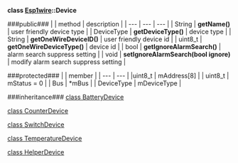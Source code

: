 **class [Esp1wire](./Esp1wire.md)::Device**

###public###
| | method | description |
| --- | --- | --- |
| String | **getName()** | user friendly device type |
| DeviceType | **getDeviceType()** | device type |
| String | **getOneWireDeviceID()** | user friendly device id | 
| uint8_t | **getOneWireDeviceType()** | device id |
| bool | **getIgnoreAlarmSearch()** | alarm search suppress setting |
| void | **setIgnoreAlarmSearch(bool ignore)** | modify alarm search suppress setting |

###protected###
| | member |
| --- | --- |
|uint8_t | mAddress[8] |
| uint8_t | mStatus = 0 |
| Bus | *mBus |
| DeviceType | mDeviceType |

###inheritance###
[class BatteryDevice](./BatteryDevice.md)

[class CounterDevice](./CounterDevice.md)

[class SwitchDevice](./SwitchDevice.md)

[class TemperatureDevice](./TemperatureDevice.md)

[class HelperDevice](./HelperDevice.md)
